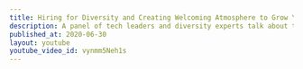 ```yaml
---
title: Hiring for Diversity and Creating Welcoming Atmosphere to Grow Your Team
description: A panel of tech leaders and diversity experts talk about the real life dilemmas around growing your team in a way that welcomes diversity of background, experience, and thought.
published_at: 2020-06-30
layout: youtube
youtube_video_id: vynmm5Neh1s
---
```


